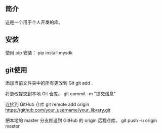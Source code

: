 ## 简介
这是一个用于个人开发的库。

## 安装
使用 pip 安装：
pip install mysdk

## git使用
添加当前文件夹中的所有更改到 Git
git add .

将更改提交到本地 Git 仓库。
git commit -m "提交信息"

连接到 GitHub 仓库
git remote add origin https://github.com/your_username/your_library.git

把本地的 master 分支推送到 GitHub 的 origin 远程仓库。
git push -u origin master